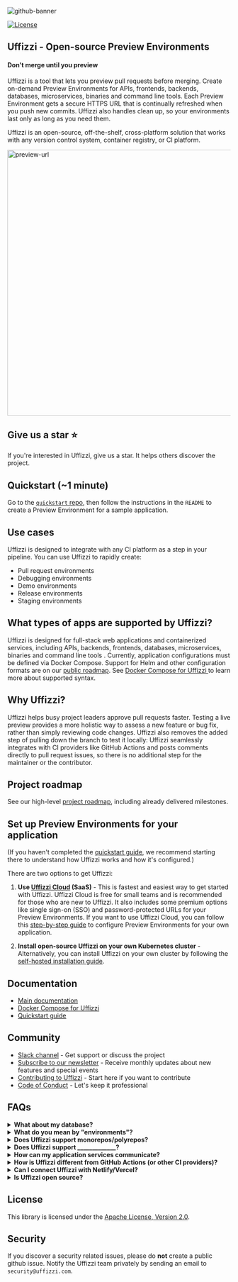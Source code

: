 
![github-banner](https://user-images.githubusercontent.com/7218230/191119628-4d39c65d-465f-4011-9370-d53d7b54d8cc.png)

[![License](https://img.shields.io/badge/License-Apache%202.0-blue.svg)](https://opensource.org/licenses/Apache-2.0)

## Uffizzi - Open-source Preview Environments

#### Don't merge until you preview

Uffizzi is a tool that lets you preview pull requests before merging. Create on-demand Preview Environments for APIs, frontends, backends, databases, microservices, binaries and command line tools. Each Preview Environment gets a secure HTTPS URL that is continually refreshed when you push new commits. Uffizzi also handles clean up, so your environments last only as long as you need them.  

Uffizzi is an open-source, off-the-shelf, cross-platform solution that works with any version control system, container registry, or CI platform.

<img width="600" alt="preview-url" src="https://user-images.githubusercontent.com/7218230/194924634-391aff82-8adf-473b-800e-a20dcdab82dd.png">

## Give us a star ⭐️
If you're interested in Uffizzi, give us a star. It helps others discover the project.

## Quickstart (~1 minute)

Go to the [`quickstart` repo](https://github.com/UffizziCloud/quickstart#uffizzi-quickstart--1-minute), then follow the instructions in the `README` to create a Preview Environment for a sample application.

## Use cases

Uffizzi is designed to integrate with any CI platform as a step in your pipeline. You can use Uffizzi to rapidly create:  

- Pull request environments  
- Debugging environments  
- Demo environments  
- Release environments
- Staging environments  

## What types of apps are supported by Uffizzi?

Uffizzi is designed for full-stack web applications and containerized services, including APIs, backends, frontends, databases, microservices, binaries and command line tools . Currently, application configurations must be defined via Docker Compose. Support for Helm and other configuration formats are on our [public roadmap](https://github.com/orgs/UffizziCloud/projects/2/views/1?layout=board). See [Docker Compose for Uffizzi ](https://docs.uffizzi.com/references/compose-spec/) to learn more about supported syntax.

## Why Uffizzi?

Uffizzi helps busy project leaders approve pull requests faster. Testing a live preview provides a more holistic way to assess a new feature or bug fix, rather than simply reviewing code changes. Uffizzi also removes the added step of pulling down the branch to test it locally: Uffizzi seamlessly integrates with CI providers like GitHub Actions and posts comments directly to pull request issues, so there is no additional step for the maintainer or the contributor.

## Project roadmap

See our high-level [project roadmap](https://github.com/orgs/UffizziCloud/projects/2/views/1?layout=board), including already delivered milestones.

## Set up Preview Environments for your application

(If you haven't completed the [quickstart guide](https://github.com/UffizziCloud/quickstart), we recommend starting there to understand how Uffizzi works and how it's configured.)  

There are two options to get Uffizzi:  

1. **Use [Uffizzi Cloud](https://uffizzi.com) (SaaS)** - This is fastest and easiest way to get started with Uffizzi. Uffizzi Cloud is free for small teams and is recommended for those who are new to Uffizzi. It also includes some premium options like single sign-on (SSO) and password-protected URLs for your Preview Environments. If you want to use Uffizzi Cloud, you can follow this [step-by-step guide](https://docs.uffizzi.com/set-up-uffizzi-for-your-application) to configure Preview Environments for your own application.  

2. **Install open-source Uffizzi on your own Kubernetes cluster** - Alternatively, you can install Uffizzi on your own cluster by following the [self-hosted installation guide](INSTALL.md).

## Documentation

- [Main documentation](https://docs.uffizzi.com)
- [Docker Compose for Uffizzi ](https://docs.uffizzi.com/references/compose-spec/)
- [Quickstart guide](https://github.com/UffizziCloud/quickstart)

## Community

- [Slack channel](https://join.slack.com/t/uffizzi/shared_invite/zt-ffr4o3x0-J~0yVT6qgFV~wmGm19Ux9A) - Get support or discuss the project  
- [Subscribe to our newsletter](http://eepurl.com/hsws0b) - Receive monthly updates about new features and special events  
- [Contributing to Uffizzi](CONTRIBUTING.md) - Start here if you want to contribute
- [Code of Conduct](CODE_OF_CONDUCT.md) - Let's keep it professional

## FAQs

<details><summary><b>What about my database?</b></summary>
<p>All services defined by your Docker Compose file are deployed to Preview Environments as containers—this includes databases, caches, and other datastores. This means that even if you use a managed database service like Amazon RDS for production, you should use a database <i>image</i> in your Compose (See <a href="https://github.com/UffizziCloud/quickstart/blob/fc0afa8c7b62c342bdf5fda8f5dc5b25c7a23dab/docker-compose.uffizzi.yml#L14-L23">this example</a> that uses a <code>postgres</code> image from Docker Hub).</p>

<p>If your application requires test data, you will need to seed your database when your Preview Environment is created. Here are two methods for seeding databases:</p>
<ol>
  <li>(Recommended) Have your application perform a data migration on start-up. You can add a conditional to do this only if the database is uninitialized.</li>
  <li>Bundle test data into the database image itself. This method is only recommended for small datasets (< 50MB), as it will increase the size of your image and deployment times.</li>
</ol>
</details>

<details><summary><b>What do you mean by "environments"?</b></summary>
Uffizzi Preview Environments are deployed upon Kubernetes. Uffizzi performs a translation from Compose to Kubernetes, where your application is deployed as a Pod to an isolated Namespace within a cluster. This abstraction helps reduce a team's infrastructure footprint and associated overhead. Uffizzi also creates a unique hostname for each Preview Environment and provision a TLS certificate. Each Preview Environment exposes one socket that can receive HTTP traffic. Every container defined by your Compose can communicate with each other on an internal network via <code>localhost</code>. Application instances that belong to different Preview Environments may only communicate via the public Internet. See the <a href="./INSTALL.md">self-hosted installation guide</a> for more architecture details.
</details>

<details><summary><b>Does Uffizzi support monorepos/polyrepos?</b></summary>
Yes. Your CI pipeline will typically include a series of <code>build</code>/<code>push</code> steps for each of the components of your application. Uffizzi just needs to know the fully qualified container registry URL for where to find these built images.
</details>

<details><summary><b>Does Uffizzi support _____________?</b></summary>
Uffizzi is container-centric and primarily designed for web languages. In general, if your application can be containerized, described with Docker Compose, and accepts HTTP traffic, Uffizzi can preview it.
</details>

<details><summary><b>How can my application services communicate?</b></summary>
Just like when you run <code>docker-compose up</code> locally, all the <code>services</code> defined in your Compose share a local network and can communicate via <code>localhost</code>. Application instances that belong to different Preview Environments may only communicate via the public Internet.
</details>

<details><summary><b>How is Uffizzi different from GitHub Actions (or other CI providers)?</b></summary>
Uffizzi does not replace GitHub Actions or any other CI provider. Uffizzi previews are meant to be added as a step in your existing CI pipeline, after your container images are built and pushed to a container registry.
</details>

<details><summary><b>Can I connect Uffizzi with Netlify/Vercel?</b></summary>
Yes. While Uffizzi supports full-stack previews, some users who already leverage frontend platforms like <a href="https://www.netlify.com">Netlify</a> or <a href="https://vercel.com">Vercel</a> want to add Uffizzi previews for their APIs/backend. For help configuring this scenario see:  
<ul>
  <li><a href="https://github.com/UffizziCloud/netlify-uffizzi-previews">Netlify + Uffizzi</a></li>  
  <li><a href="https://github.com/UffizziCloud/foodadvisor">Vercel + Uffizzi</a></li>
</ul>
</details>

<details><summary><b>Is Uffizzi open source?</b></summary>
Yes. If you have access to a Kubernetes cluster, you can install Uffizzi via Helm. Follow the <a href="INSTALL.md">self-hosted installation guide</a>.
</details>

## License

This library is licensed under the [Apache License, Version 2.0](LICENSE).

## Security

If you discover a security related issues, please do **not** create a public github issue. Notify the Uffizzi team privately by sending an email to `security@uffizzi.com`.
